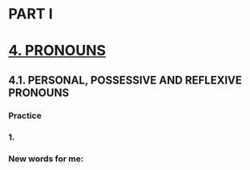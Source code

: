 # PART I
# [4. PRONOUNS](../4.README.md)
## 4.1. PERSONAL, POSSESSIVE AND REFLEXIVE PRONOUNS
### Practice 
### 1.

### New words for me: